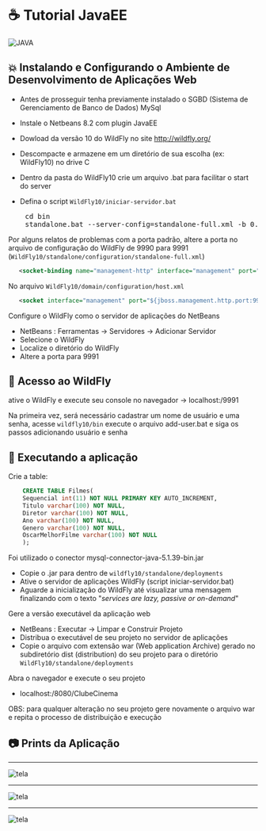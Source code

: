 # :coffee: Tutorial JavaEE
<img alt="JAVA" src="https://img.shields.io/badge/Java-ED8B00?style=for-the-badge&logo=java&logoColor=white">

## :boom: Instalando e Configurando o Ambiente de Desenvolvimento de Aplicações Web
- Antes de prosseguir tenha previamente instalado o SGBD (Sistema de Gerenciamento de Banco de Dados) MySql

- Instale o Netbeans 8.2 com plugin JavaEE

- Dowload da versão 10 do WildFly no site http://wildfly.org/
- Descompacte e armazene em um diretório de sua escolha (ex: WildFly10) no drive C

- Dentro da pasta do WildFly10 crie um arquivo .bat para facilitar o start do server

- Defina o script `WildFly10/iniciar-servidor.bat`
<pre>
    cd bin
    standalone.bat --server-config=standalone-full.xml -b 0.0.0.0
</pre>

Por alguns relatos de problemas com a porta padrão, altere a porta no arquivo de configuração do WildFly de 9990 para 9991 (`WildFly10/standalone/configuration/standalone-full.xml`)
~~~xml
   <socket-binding name="management-http" interface="management" port="${jboss.management.http.port:9991}"/>
~~~

 No arquivo `WildFly10/domain/configuration/host.xml`
 ~~~xml
    <socket interface="management" port="${jboss.management.http.port:9991}"/>
 ~~~

Configure o WildFly como o servidor de aplicações do NetBeans
 - NetBeans : Ferramentas → Servidores → Adicionar Servidor
 - Selecione o WildFly
 - Localize o diretório do WildFly
 - Altere a porta para 9991

## :round_pushpin: Acesso ao WildFly
ative o WildFly e execute seu console no navegador → localhost:/9991

Na primeira vez, será necessário cadastrar um nome de usuário e uma senha, acesse `wildfly10/bin` execute o arquivo add-user.bat e siga os passos adicionando usuário e senha

## :rocket: Executando a aplicação
Crie a table:
~~~sql
    CREATE TABLE Filmes(
    Sequencial int(11) NOT NULL PRIMARY KEY AUTO_INCREMENT,
    Titulo varchar(100) NOT NULL,
    Diretor varchar(100) NOT NULL,
    Ano varchar(100) NOT NULL,
    Genero varchar(100) NOT NULL,
    OscarMelhorFilme varchar(100) NOT NULL
    );
~~~

 Foi utilizado o conector mysql-connector-java-5.1.39-bin.jar
 - Copie o .jar para dentro de `wildfly10/standalone/deployments`
 - Ative o servidor de aplicações WildFly (script iniciar-servidor.bat)
 - Aguarde a inicialização do WildFly até visualizar uma mensagem finalizando com o texto "<i>services are lazy, passive or on-demand</i>"

Gere a versão executável da aplicação web
 - NetBeans : Executar → Limpar e Construir Projeto
 - Distribua o executável de seu projeto no servidor de aplicações
 - Copie o arquivo com extensão war (Web application Archive) gerado no subdiretório dist (distribution) do seu projeto para o diretório `WildFly10/standalone/deployments`

Abra o navegador e execute o seu projeto
 - localhost:/8080/ClubeCinema

OBS: para qualquer alteração no seu projeto gere novamente o arquivo war e repita o processo de distribuição e execução

## :camera: Prints da Aplicação
<hr>
<img alt="tela" src="https://ik.imagekit.io/cleber/filmes-cadastrados_nu1byTdjc.PNG?updatedAt=1628131892724">

<hr>
<img alt="tela" src="https://ik.imagekit.io/cleber/cadastro-filmes_wfFOsDRCb.PNG?updatedAt=1628131892657">

<hr>
<img alt="tela" src="https://ik.imagekit.io/cleber/pesquisar_vEgg3VTHxH.PNG?updatedAt=1628131892713">

